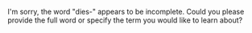 I'm sorry, the word "dies-" appears to be incomplete. Could you please provide the full word or specify the term you would like to learn about?